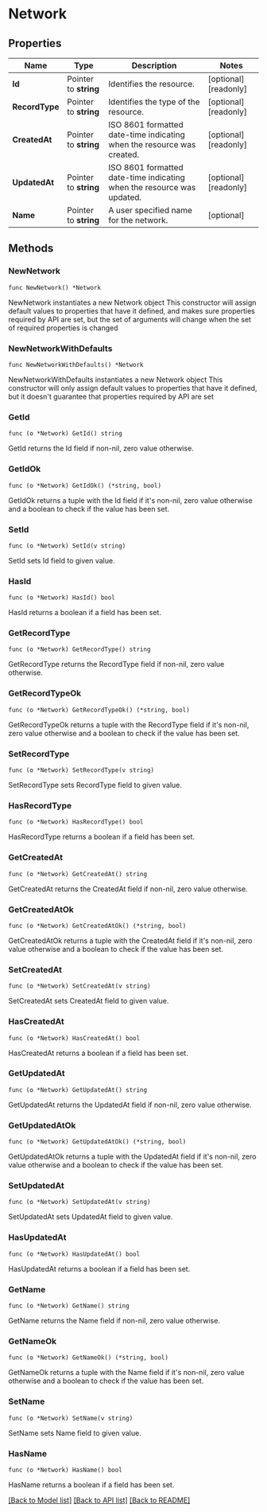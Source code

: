 # Network

## Properties

Name | Type | Description | Notes
------------ | ------------- | ------------- | -------------
**Id** | Pointer to **string** | Identifies the resource. | [optional] [readonly] 
**RecordType** | Pointer to **string** | Identifies the type of the resource. | [optional] [readonly] 
**CreatedAt** | Pointer to **string** | ISO 8601 formatted date-time indicating when the resource was created. | [optional] [readonly] 
**UpdatedAt** | Pointer to **string** | ISO 8601 formatted date-time indicating when the resource was updated. | [optional] [readonly] 
**Name** | Pointer to **string** | A user specified name for the network. | [optional] 

## Methods

### NewNetwork

`func NewNetwork() *Network`

NewNetwork instantiates a new Network object
This constructor will assign default values to properties that have it defined,
and makes sure properties required by API are set, but the set of arguments
will change when the set of required properties is changed

### NewNetworkWithDefaults

`func NewNetworkWithDefaults() *Network`

NewNetworkWithDefaults instantiates a new Network object
This constructor will only assign default values to properties that have it defined,
but it doesn't guarantee that properties required by API are set

### GetId

`func (o *Network) GetId() string`

GetId returns the Id field if non-nil, zero value otherwise.

### GetIdOk

`func (o *Network) GetIdOk() (*string, bool)`

GetIdOk returns a tuple with the Id field if it's non-nil, zero value otherwise
and a boolean to check if the value has been set.

### SetId

`func (o *Network) SetId(v string)`

SetId sets Id field to given value.

### HasId

`func (o *Network) HasId() bool`

HasId returns a boolean if a field has been set.

### GetRecordType

`func (o *Network) GetRecordType() string`

GetRecordType returns the RecordType field if non-nil, zero value otherwise.

### GetRecordTypeOk

`func (o *Network) GetRecordTypeOk() (*string, bool)`

GetRecordTypeOk returns a tuple with the RecordType field if it's non-nil, zero value otherwise
and a boolean to check if the value has been set.

### SetRecordType

`func (o *Network) SetRecordType(v string)`

SetRecordType sets RecordType field to given value.

### HasRecordType

`func (o *Network) HasRecordType() bool`

HasRecordType returns a boolean if a field has been set.

### GetCreatedAt

`func (o *Network) GetCreatedAt() string`

GetCreatedAt returns the CreatedAt field if non-nil, zero value otherwise.

### GetCreatedAtOk

`func (o *Network) GetCreatedAtOk() (*string, bool)`

GetCreatedAtOk returns a tuple with the CreatedAt field if it's non-nil, zero value otherwise
and a boolean to check if the value has been set.

### SetCreatedAt

`func (o *Network) SetCreatedAt(v string)`

SetCreatedAt sets CreatedAt field to given value.

### HasCreatedAt

`func (o *Network) HasCreatedAt() bool`

HasCreatedAt returns a boolean if a field has been set.

### GetUpdatedAt

`func (o *Network) GetUpdatedAt() string`

GetUpdatedAt returns the UpdatedAt field if non-nil, zero value otherwise.

### GetUpdatedAtOk

`func (o *Network) GetUpdatedAtOk() (*string, bool)`

GetUpdatedAtOk returns a tuple with the UpdatedAt field if it's non-nil, zero value otherwise
and a boolean to check if the value has been set.

### SetUpdatedAt

`func (o *Network) SetUpdatedAt(v string)`

SetUpdatedAt sets UpdatedAt field to given value.

### HasUpdatedAt

`func (o *Network) HasUpdatedAt() bool`

HasUpdatedAt returns a boolean if a field has been set.

### GetName

`func (o *Network) GetName() string`

GetName returns the Name field if non-nil, zero value otherwise.

### GetNameOk

`func (o *Network) GetNameOk() (*string, bool)`

GetNameOk returns a tuple with the Name field if it's non-nil, zero value otherwise
and a boolean to check if the value has been set.

### SetName

`func (o *Network) SetName(v string)`

SetName sets Name field to given value.

### HasName

`func (o *Network) HasName() bool`

HasName returns a boolean if a field has been set.


[[Back to Model list]](../README.md#documentation-for-models) [[Back to API list]](../README.md#documentation-for-api-endpoints) [[Back to README]](../README.md)



